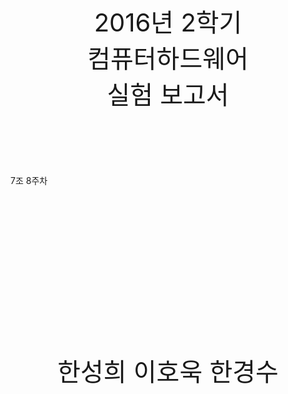<p style="text-align: center; font-size:30pt;margin:100px">
2016년 2학기<br />
컴퓨터하드웨어 실험 보고서<br />

7조 8주차 
</p>
<br />
<br />
<br />
<p style="text-align: center; font-size:30pt;margin-top:200px">
한성희
이호욱
한경수
</p>
